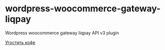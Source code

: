 ﻿# wordpress-woocommerce-gateway-liqpay
Wordpress woocommerce gateway liqpay API v3 plugin 

[Угостить кофе](https://www.liqpay.com/api/checkout?data=eyJ2ZXJzaW9uIjozLCJwdWJsaWNfa2V5IjoiaTc2OTYxMDkwNTU2IiwiYW1vdW50IjoiNSIsImN1cnJlbmN5IjoiVUFIIiwiZGVzY3JpcHRpb24iOiJXb29jb21tZXJjZSBsaXFwYXkgZ2F0ZXdheSIsInR5cGUiOiJkb25hdGUiLCJsYW5ndWFnZSI6InJ1IiwicGF5X3dheSI6ImNhcmQsbGlxcGF5LGRlbGF5ZWQscHJpdmF0MjQifQ%3D%3D&signature=V8bWEFVCDuuLiJU1WzySaRYKVdE%3D)